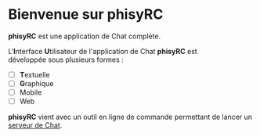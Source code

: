 # Bienvenue sur phisyRC

**phisyRC** est une application de Chat complète.

L'**I**nterface **U**tilisateur de l'application de Chat **phisyRC** est\
développée sous plusieurs formes :

- [ ] **T**extuelle
- [ ] **G**raphique
- [ ] Mobile
- [ ] Web

**phisyRC** vient avec un outil en ligne de commande permettant de lancer un\
[serveur de Chat](./developers/chat-server.md).
